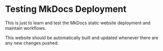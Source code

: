 # Testing MkDocs Deployment

This is just to learn and test the MkDocs static website deployment and maintain workflows. 

This website should be automatically built and updated whenever there are any new changes pushed.